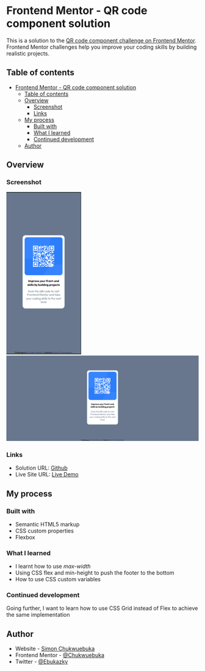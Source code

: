 # Frontend Mentor - QR code component solution

This is a solution to the [QR code component challenge on Frontend Mentor](https://www.frontendmentor.io/challenges/qr-code-component-iux_sIO_H). Frontend Mentor challenges help you improve your coding skills by building realistic projects.

## Table of contents

- [Frontend Mentor - QR code component solution](#frontend-mentor---qr-code-component-solution)
  - [Table of contents](#table-of-contents)
  - [Overview](#overview)
    - [Screenshot](#screenshot)
    - [Links](#links)
  - [My process](#my-process)
    - [Built with](#built-with)
    - [What I learned](#what-i-learned)
    - [Continued development](#continued-development)
  - [Author](#author)



## Overview

### Screenshot

![Mobile View](./images/qr-scan_mobile.png)
![Desktop View](./images/qr-scan.png)

### Links

- Solution URL: [Github](https://github.com/cEbuka/qr-component_challenge)
- Live Site URL: [Live Demo](https://qr-component-challenge.vercel.app/)

## My process

### Built with

- Semantic HTML5 markup
- CSS custom properties
- Flexbox

### What I learned

- I learnt how to use *max-width*
- Using CSS flex and min-height to push the footer to the bottom
- How to use CSS custom variables

### Continued development

Going further, I want to learn how to use CSS Grid instead of Flex to achieve the same implementation

## Author

- Website - [Simon Chukwuebuka](https://cebuka.github.io)
- Frontend Mentor - [@Chukwuebuka](https://www.frontendmentor.io/profile/Chukwuebuka)
- Twitter - [@Ebukazky](https://www.twitter.com/Ebukazky)
